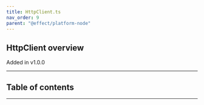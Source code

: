```yaml
---
title: HttpClient.ts
nav_order: 9
parent: "@effect/platform-node"
---
```


## HttpClient overview

Added in v1.0.0

---

<h2 class="text-delta">Table of contents</h2>

---
